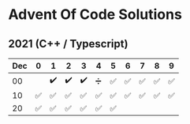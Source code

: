 # Advent Of Code Solutions

## 2021 (C++ / Typescript)

| Dec | 0                  | 1                  | 2                  | 3                  | 4                     | 5                  | 6                  | 7                  | 8                  | 9                  |
| --- | ------------------ | ------------------ | ------------------ | ------------------ | --------------------- | ------------------ | ------------------ | ------------------ | ------------------ | ------------------ |
| 00  |                    | :heavy_check_mark: | :heavy_check_mark: | :heavy_check_mark: | :heavy_division_sign: | :white_check_mark: | :white_check_mark: | :white_check_mark: | :white_check_mark: | :white_check_mark: |
| 10  | :white_check_mark: | :white_check_mark: | :white_check_mark: | :white_check_mark: | :white_check_mark:    | :white_check_mark: | :white_check_mark: | :white_check_mark: | :white_check_mark: | :white_check_mark: |
| 20  | :white_check_mark: | :white_check_mark: | :white_check_mark: | :white_check_mark: | :white_check_mark:    | :white_check_mark: |                    |                    |                    |
